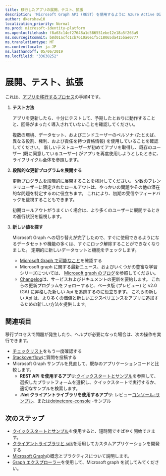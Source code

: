 ```yaml
---
title: 移行したアプリの展開、テスト、拡張
description: 'Microsoft Graph API (REST) を使用するように Azure Active Directory (Azure AD) アプリを移行する方法について説明します。ここでは、手順 3: 展開、テスト、拡張について説明します。'
author: dkershaw10
localization_priority: Normal
ms.prod: microsoft-identity-platform
ms.openlocfilehash: f8a63c14ef27648a1d586551ebe12e18a5f263a9
ms.sourcegitcommit: b8d01acfc1cb7610a0e1f5c18065da415bae0777
ms.translationtype: MT
ms.contentlocale: ja-JP
ms.lasthandoff: 05/06/2019
ms.locfileid: "33630252"
---
```

# <a name="deploy-test-and-extend"></a>展開、テスト、拡張

これは、[アプリを移行するプロセス](migrate-azure-ad-graph-planning-checklist.md)の手順4です。

1.  **テスト方法**

    アプリを更新したら、十分にテストして、予期したとおりに動作することと、回帰がまったく導入されていないことを確認してください。  

    複数の環境、データセット、およびエンドユーザーのペルソナ (たとえば、異なる役割、権利、および責任を持つ資格情報) を使用していることを確認してください。 新しいテストユーザーが初めてアプリを取得し、既存のユーザー (既に同意しているユーザー) がアプリを再度使用しようとしたときに、ライフサイクル全体を参照します。

2.  **段階的な更新プログラムを展開する**

    更新プログラムを段階的に展開することを検討してください。  少数のフレンドリユーザーに限定されたロールアウトは、やっかいの問題やその他の潜在的な問題を特定するのに役立ちます。  これにより、初期の受信やフィードバックを監視することもできます。

    初期ロールアウトがうまくいく場合は、より多くのユーザーに展開するときの進行状況を監視します。

3.  **新しい値を探す**

    Microsoft Graph への切り替えが完了したので、すぐに使用できるようになるデータセットや機能の多くは、すぐにロック解除することができなくなりました。 定期的に新しいデータセットと機能をチェックします。  

    - [Microsoft Graph で可能なこと](/graph/examples)を確認する
    - Microsoft graph に関する最新ニュース、およびいくつかの豊富な学習シリーズについては、 [Microsoft graph のブログ](/graph/blogs)を参照してください。
    - [Changelog](/greaph/changelog)は、サービスおよびドキュメントの更新を要約します。 これらの更新プログラムをフォローすると、ベータ版 (プレビュー) と v2.0 (GA) に昇格した新しい Api を追跡するのに役立ちます。  これらの新しい Api は、より多くの価値と新しいエクスペリエンスをアプリに追加するための新しい方法を提供します。  

## <a name="see-also"></a>関連項目

移行プロセスで問題が発生したり、ヘルプが必要になった場合は、次の操作を実行できます。

- [チェックリスト](migrate-azure-ad-graph-overview.md)をもう一度確認する
- [Stackoverflow](https://stackoverflow.com/questions/tagged/microsoft-graph)に質問を投稿する
- Microsoft Graph サンプルを見直して、既存のアプリケーションコードと比較します。
  - **REST API を使用するアプリ**:[クイックスタートとサンプル](/graph/get-started)を参照して、選択したプラットフォームを選択し、クイックスタートで実行するか、適切なサンプルを検索します。
  - **.Net クライアントライブラリを使用するアプリ**: レビュー[コンソール-サンプル](https://github.com/microsoftgraph/console-csharp-snippets-sample)、または[dotnetcore-console](https://github.com/microsoftgraph/dotnetcore-console-sample) -サンプル

## <a name="next-steps"></a>次のステップ

- [クイックスタートとサンプル](/graph/get-started)を使用すると、短時間ですばやく開始できます。
- [クライアントライブラリと sdk](https://developer.microsoft.com/graph/get-started)を活用してカスタムアプリケーションを開発する 
- [Microsoft Graph](/graph/overview)の概念とプラクティスについて説明します。
- [Graph エクスプローラー](https://aka.ms/ge)を使用して、Microsoft graph を試してみてください。
